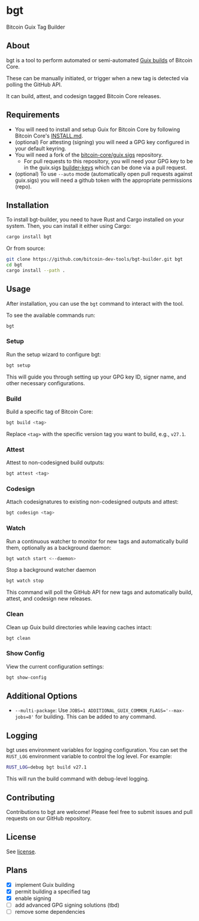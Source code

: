 # bgt

Bitcoin Guix Tag Builder

## About

bgt is a tool to perform automated or semi-automated [Guix builds](https://github.com/bitcoin/bitcoin/blob/master/contrib/guix/README.md) of Bitcoin Core.

These can be manually initiated, or trigger when a new tag is detected via polling the GitHub API.

It can build, attest, and codesign tagged Bitcoin Core releases.

## Requirements

- You will need to install and setup Guix for Bitcoin Core by following Bitcoin Core's [INSTALL.md](https://github.com/bitcoin/bitcoin/blob/master/contrib/guix/INSTALL.md).
- (optional) For attesting (signing) you will need a GPG key configured in your default keyring.
- You will need a fork of the [bitcoin-core/guix.sigs](https://github.com/bitcoin-core/guix.sigs) repository.
  - For pull requests to this repository, you will need your GPG key to be in the guix.sigs [builder-keys](https://github.com/bitcoin-core/guix.sigs/tree/main/builder-keys) which can be done via a pull request.
- (optional) To use `--auto` mode (automatically open pull requests against guix.sigs) you will need a github token with the appropriate permissions (repo).

## Installation

To install bgt-builder, you need to have Rust and Cargo installed on your system. Then, you can install it either using Cargo:

```bash
cargo install bgt
```

Or from source:

```bash
git clone https://github.com/bitcoin-dev-tools/bgt-builder.git bgt
cd bgt
cargo install --path .
```

## Usage

After installation, you can use the `bgt` command to interact with the tool.

To see the available commands run:

```bash
bgt
```

### Setup

Run the setup wizard to configure bgt:

```bash
bgt setup
```

This will guide you through setting up your GPG key ID, signer name, and other necessary configurations.

### Build

Build a specific tag of Bitcoin Core:

```bash
bgt build <tag>
```

Replace `<tag>` with the specific version tag you want to build, e.g., `v27.1`.

### Attest

Attest to non-codesigned build outputs:

```bash
bgt attest <tag>
```

### Codesign

Attach codesignatures to existing non-codesigned outputs and attest:

```bash
bgt codesign <tag>
```

### Watch

Run a continuous watcher to monitor for new tags and automatically build them, optionally as a background daemon:

```bash
bgt watch start <--daemon>
```

Stop a background watcher daemon

```bash
bgt watch stop
```

This command will poll the GitHub API for new tags and automatically build, attest, and codesign new releases.

### Clean

Clean up Guix build directories while leaving caches intact:

```bash
bgt clean
```

### Show Config

View the current configuration settings:

```bash
bgt show-config
```

## Additional Options

- `--multi-package`: Use `JOBS=1 ADDITIONAL_GUIX_COMMON_FLAGS='--max-jobs=8'` for building. This can be added to any command.

## Logging

bgt uses environment variables for logging configuration. You can set the `RUST_LOG` environment variable to control the log level. For example:

```bash
RUST_LOG=debug bgt build v27.1
```

This will run the build command with debug-level logging.

## Contributing

Contributions to bgt are welcome! Please feel free to submit issues and pull requests on our GitHub repository.

## License

See [license](https://raw.githubusercontent.com/bitcoin-dev-tools/bgt-builder/master/LICENSE).

## Plans

- [x] implement Guix building
- [x] permit building a specified tag
- [x] enable signing
- [ ] add advanced GPG signing solutions (tbd)
- [ ] remove some dependencies

